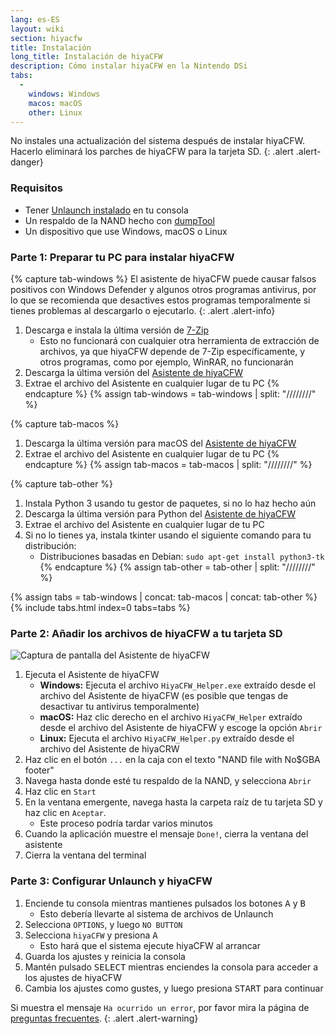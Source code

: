 ```yaml
---
lang: es-ES
layout: wiki
section: hiyacfw
title: Instalación
long_title: Instalación de hiyaCFW
description: Cómo instalar hiyaCFW en la Nintendo DSi
tabs:
  - 
    windows: Windows
    macos: macOS
    other: Linux
---
```


No instales una actualización del sistema después de instalar hiyaCFW. Hacerlo eliminará los parches de hiyaCFW para la tarjeta SD.
{: .alert .alert-danger}

### Requisitos
- Tener [Unlaunch instalado](https://dsi.cfw.guide/installing-unlaunch) en tu consola
- Un respaldo de la NAND hecho con [dumpTool](https://dsi.cfw.guide/dumping-nand)
- Un dispositivo que use Windows, macOS o Linux

### Parte 1: Preparar tu PC para instalar hiyaCFW
{% capture tab-windows %}
El asistente de hiyaCFW puede causar falsos positivos con Windows Defender y algunos otros programas antivirus, por lo que se recomienda que desactives estos programas temporalmente si tienes problemas al descargarlo o ejecutarlo.
{: .alert .alert-info}

1. Descarga e instala la última versión de [7-Zip](https://www.7-zip.org/download.html)
    - Esto no funcionará con cualquier otra herramienta de extracción de archivos, ya que hiyaCFW depende de 7-Zip específicamente, y otros programas, como por ejemplo, WinRAR, no funcionarán
1. Descarga la última versión del [Asistente de hiyaCFW](https://github.com/mondul/HiyaCFW-Helper/releases)
1. Extrae el archivo del Asistente en cualquier lugar de tu PC
{% endcapture %}
{% assign tab-windows = tab-windows | split: "////////" %}

{% capture tab-macos %}
1. Descarga la última versión para macOS del [Asistente de hiyaCFW](https://github.com/mondul/HiyaCFW-Helper/releases)
1. Extrae el archivo del Asistente en cualquier lugar de tu PC
{% endcapture %}
{% assign tab-macos = tab-macos | split: "////////" %}

{% capture tab-other %}
1. Instala Python 3 usando tu gestor de paquetes, si no lo haz hecho aún
1. Descarga la última versión para Python del [Asistente de hiyaCFW](https://github.com/mondul/HiyaCFW-Helper/releases)
1. Extrae el archivo del Asistente en cualquier lugar de tu PC
1. Si no lo tienes ya, instala tkinter usando el siguiente comando para tu distribución:
    - Distribuciones basadas en Debian: `sudo apt-get install python3-tk`
{% endcapture %}
{% assign tab-other = tab-other | split: "////////" %}

{% assign tabs = tab-windows | concat: tab-macos | concat: tab-other %}
{% include tabs.html index=0 tabs=tabs %}

### Parte 2: Añadir los archivos de hiyaCFW a tu tarjeta SD
![Captura de pantalla del Asistente de hiyaCFW](https://image.ibb.co/hhzKRL/Screen-Shot-2018-10-18-at-16-30-18.png)

1. Ejecuta el Asistente de hiyaCFW
    - **Windows:** Ejecuta el archivo `HiyaCFW_Helper.exe` extraído desde el archivo del Asistente de hiyaCFW (es posible que tengas de desactivar tu antivirus temporalmente)
    - **macOS:** Haz clic derecho en el archivo `HiyaCFW_Helper` extraído desde el archivo del Asistente de hiyaCFW y escoge la opción `Abrir`
    - **Linux:** Ejecuta el archivo `HiyaCFW_Helper.py` extraído desde el archivo del Asistente de hiyaCRW
1. Haz clic en el botón `...` en la caja con el texto "NAND file with No$GBA footer"
1. Navega hasta donde esté tu respaldo de la NAND, y selecciona `Abrir`
1. Haz clic en `Start`
1. En la ventana emergente, navega hasta la carpeta raíz de tu tarjeta SD y haz clic en `Aceptar`.
    - Este proceso podría tardar varios minutos
1. Cuando la aplicación muestre el mensaje `Done!`, cierra la ventana del asistente
1. Cierra la ventana del terminal

### Parte 3: Configurar Unlaunch y hiyaCFW
1. Enciende tu consola mientras mantienes pulsados los botones <kbd class="face">A</kbd> y <kbd class="face">B</kbd>
    - Esto debería llevarte al sistema de archivos de Unlaunch
1. Selecciona `OPTIONS`, y luego `NO BUTTON`
1. Selecciona `hiyaCFW` y presiona <kbd class="face">A</kbd>
    - Esto hará que el sistema ejecute hiyaCFW al arrancar
1. Guarda los ajustes y reinicia la consola
1. Mantén pulsado <kbd>SELECT</kbd> mientras enciendes la consola para acceder a los ajustes de hiyaCFW
1. Cambia los ajustes como gustes, y luego presiona <kbd>START</kbd> para continuar

Si muestra el mensaje `Ha ocurrido un error`, por favor mira la página de [preguntas frecuentes](faq?faq=why-do-i-get-an-error-has-occurred-message-when-booting-hiyacfw).
{: .alert .alert-warning}
